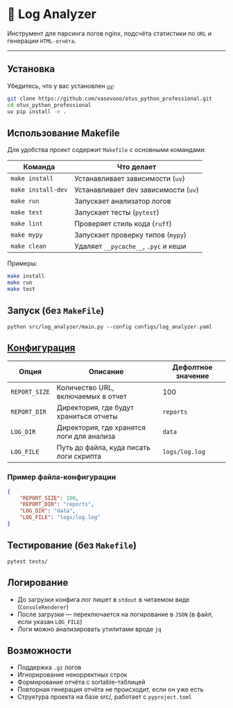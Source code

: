 # 🧾 Log Analyzer

Инструмент для парсинга логов nginx, подсчёта статистики по `URL` и генерации `HTML-отчёта`.

---

## Установка

Убедитесь, что у вас установлен [`uv`](https://github.com/astral-sh/uv):

```bash
git clone https://github.com/vasevooo/otus_python_professional.git
cd otus_python_professional
uv pip install -e .
```

## Использование Makefile

Для удобства проект содержит `Makefile` с основными командами:

| Команда           | Что делает                            |
|-------------------|----------------------------------------|
| `make install`    | Устанавливает зависимости (`uv`)       |
| `make install-dev`| Устанавливает dev зависимости (`uv`)   |
| `make run`        | Запускает анализатор логов             |
| `make test`       | Запускает тесты (`pytest`)             |
| `make lint`       | Проверяет стиль кода (`ruff`)          |
| `make mypy`       | Запускает проверку типов (`mypy`)      |
| `make clean`      | Удаляет `__pycache__`, `.pyc` и кеши   |

Примеры:

```bash
make install
make run
make test
```

##  Запуск (без `MakeFile`)

```
python src/log_analyzer/main.py --config configs/log_analyzer.yaml
```

## [Конфигурация](../../configs/log_analyzer.yaml)

| Опция | Описание | Дефолтное значение |
|--------|-------------|---------|
| `REPORT_SIZE` | Количество URL, включаемых в отчет | 100 |
| `REPORT_DIR` | Директория, где будут храниться отчеты | `reports` |
| `LOG_DIR` | Директория, где хранятся логи для анализа | `data` |
| `LOG_FILE` | Путь до файла, куда писать логи скрипта | `logs/log.log` |

### Пример файла-конфигурации

```json
{
    "REPORT_SIZE": 100,
    "REPORT_DIR": "reports",
    "LOG_DIR": "data",
    "LOG_FILE": "logs/log.log"
}
```


## Тестирование (без  `Makefile`)
```
pytest tests/
```

## Логирование
- До загрузки конфига лог пишет в `stdout` в читаемом виде (`ConsoleRenderer`)
- После загрузки — переключается на логирование в `JSON` (в файл, если указан `LOG_FILE`)
- Логи можно анализировать утилитами вроде `jq`

## Возможности
- Поддержка `.gz` логов
- Игнорирование некорректных строк
- Формирование отчёта с sortable-таблицей
- Повторная генерация отчёта не происходит, если он уже есть
- Структура проекта на базе src/, работает с `pyproject.toml`
